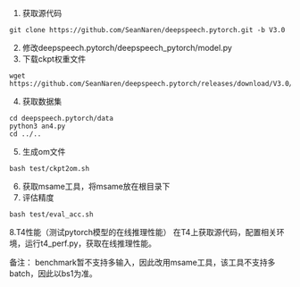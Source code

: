 1. 获取源代码
```
git clone https://github.com/SeanNaren/deepspeech.pytorch.git -b V3.0
```
2. 修改deepspeech.pytorch/deepspeech_pytorch/model.py
3. 下载ckpt权重文件
```
wget https://github.com/SeanNaren/deepspeech.pytorch/releases/download/V3.0/an4_pretrained_v3.ckpt
```
4. 获取数据集
```
cd deepspeech.pytorch/data
python3 an4.py
cd ../..
```
5. 生成om文件
```
bash test/ckpt2om.sh
```
6. 获取msame工具，将msame放在根目录下
7. 评估精度
```
bash test/eval_acc.sh
```
8.T4性能（测试pytorch模型的在线推理性能）
在T4上获取源代码，配置相关环境，运行t4_perf.py，获取在线推理性能。

备注：
benchmark暂不支持多输入，因此改用msame工具，该工具不支持多batch，因此以bs1为准。
